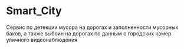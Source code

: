 # Smart_City
Cервис по детекции мусора на дорогах и заполненности мусорных баков, а также выбоин на дорогах по данным с городских камер уличного видеонаблюдения
